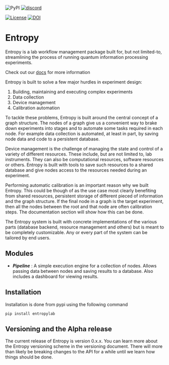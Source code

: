 ![PyPI](https://img.shields.io/pypi/v/entropylab)
[![discord](https://img.shields.io/discord/806244683403100171?label=QUA&logo=Discord&style=plastic)](https://discord.gg/7FfhhpswbP)

[![License](https://img.shields.io/badge/License-BSD%203--Clause-blue.svg)](https://opensource.org/licenses/BSD-3-Clause)
[![DOI](https://zenodo.org/badge/DOI/10.5281/zenodo.4785097.svg)](https://doi.org/10.5281/zenodo.4785097)

# Entropy

Entropy is a lab workflow management package built for, but not limited-to, streamlining the process of running quantum information processing experiments. 

Check out our [docs](https://docs.entropy-lab.io) for more information

Entropy is built to solve a few major hurdles in experiment design: 

1. Building, maintaining and executing complex experiments
2. Data collection
3. Device management
4. Calibration automation

To tackle these problems, Entropy is built around the central concept of a graph structure. The nodes of a graph give us a convenient way 
to brake down experiments into stages and to automate some tasks required in each node. For example data collection is automated, at least in part, 
by saving node data and code to a persistent database. 

Device management is the challenge of managing the state and control of a variety of different resources. These include, but are not limited to, lab instruments. 
They can also be computational resources, software resources or others. Entropy is built with tools to save such resources to a shared database and give nodes access to 
the resources needed during an experiment. 

Performing automatic calibration is an important reason why we built Entropy. This could be though of as the use case most clearly benefiting from shared resources, persistent 
storage of different pieced of information and the graph structure. If the final node in a graph is the target experiment, then all the nodes between the root and that node are often 
calibration steps. The documentation section will show how this can be done. 

The Entropy system is built with concrete implementations of the various parts (database backend, resource management and others) but is meant to be completely customizable. Any or every part of the system can be tailored by end users. 

## Modules 

- ***Pipeline*** : A simple execution engine for a collection of nodes. Allows passing data between nodes and saving results to a database. Also includes a dashboard for viewing results.
 

## Installation

Installation is done from pypi using the following command

```shell
pip install entropylab
```

## Versioning and the Alpha release 

The current release of Entropy is version 0.x.x. You can learn more about the Entropy versioning scheme in the versioning
document. There will more than likely be breaking changes to the API for a while until we learn how things should be done.


